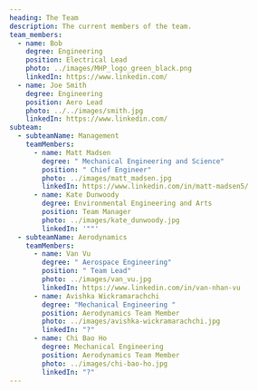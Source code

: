 ```yaml
---
heading: The Team
description: The current members of the team.
team_members:
  - name: Bob
    degree: Engineering
    position: Electrical Lead
    photo: ../images/MHP_logo_green_black.png
    linkedIn: https://www.linkedin.com/
  - name: Joe Smith
    degree: Engineering
    position: Aero Lead
    photo: ../../images/smith.jpg
    linkedIn: https://www.linkedin.com/
subteam:
  - subteamName: Management
    teamMembers:
      - name: Matt Madsen
        degree: " Mechanical Engineering and Science"
        position: " Chief Engineer"
        photo: ../images/matt_madsen.jpg
        linkedIn: https://www.linkedin.com/in/matt-madsen5/
      - name: Kate Dunwoody
        degree: Environmental Engineering and Arts
        position: Team Manager
        photo: ../images/kate_dunwoody.jpg
        linkedIn: '""'
  - subteamName: Aerodynamics
    teamMembers:
      - name: Van Vu
        degree: " Aerospace Engineering"
        position: " Team Lead"
        photo: ../images/van_vu.jpg
        linkedIn: https://www.linkedin.com/in/van-nhan-vu
      - name: Avishka Wickramarachchi
        degree: "Mechanical Engineering "
        position: Aerodynamics Team Member
        photo: ../images/avishka-wickramarachchi.jpg
        linkedIn: "?"
      - name: Chi Bao Ho
        degree: Mechanical Engineering
        position: Aerodynamics Team Member
        photo: ../images/chi-bao-ho.jpg
        linkedIn: "?"
---
```

